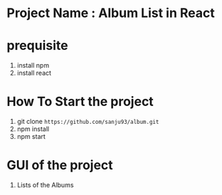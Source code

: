 # Project Name : Album List in React

# prequisite
 1. install npm 
 2. install react


# How To Start the project

1. git clone `https://github.com/sanju93/album.git`
2. npm install
3. npm start


# GUI of the project

1. Lists of the Albums



